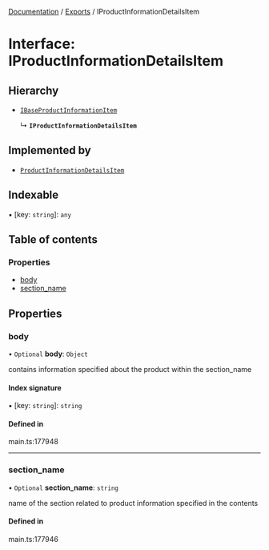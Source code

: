 [Documentation](../README.md) / [Exports](../modules.md) / IProductInformationDetailsItem

# Interface: IProductInformationDetailsItem

## Hierarchy

- [`IBaseProductInformationItem`](IBaseProductInformationItem.md)

  ↳ **`IProductInformationDetailsItem`**

## Implemented by

- [`ProductInformationDetailsItem`](../classes/ProductInformationDetailsItem.md)

## Indexable

▪ [key: `string`]: `any`

## Table of contents

### Properties

- [body](IProductInformationDetailsItem.md#body)
- [section\_name](IProductInformationDetailsItem.md#section_name)

## Properties

### body

• `Optional` **body**: `Object`

contains information specified about the product within the section_name

#### Index signature

▪ [key: `string`]: `string`

#### Defined in

main.ts:177948

___

### section\_name

• `Optional` **section\_name**: `string`

name of the section related to product information specified in the contents

#### Defined in

main.ts:177946
